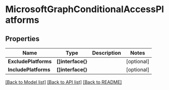 # MicrosoftGraphConditionalAccessPlatforms

## Properties

Name | Type | Description | Notes
------------ | ------------- | ------------- | -------------
**ExcludePlatforms** | **[]interface{}** |  | [optional] 
**IncludePlatforms** | **[]interface{}** |  | [optional] 

[[Back to Model list]](../README.md#documentation-for-models) [[Back to API list]](../README.md#documentation-for-api-endpoints) [[Back to README]](../README.md)


